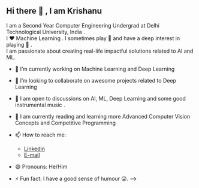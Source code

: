 ## Hi there 👋 , I am Krishanu 

<!--
**Riankk123/Riankk123** is a ✨ _special_ ✨ repository because its `README.md` (this file) appears on your GitHub profile.
-->
I am a Second Year Computer Engineering Undergrad at Delhi Technological University, India . 
<br>
I ❤️  Machine Learning . I sometimes play  :ping_pong:  and have a deep interest in playing :musical_keyboard:	.
<br>
I am passionate about creating real-life impactful solutions related to AI and ML.

- 🔭 I’m currently working on Machine Learning and Deep Learning 
- 👯 I’m looking to collaborate on awesome projects related to Deep Learning
- 💬 I am open to discussions on AI, ML, Deep Learning and some good instrumental music .
- 🌱 I am currently reading and learning more Advanced Computer Vision Concepts and Competitive Programming 
- 📫 How to reach me:
  <ul>
  <li><a href ="https://www.linkedin.com/in/krishanu-kashyap-891527190">Linkedin</a> </li>
  <li><a href = "mailto :krishanuk93@gmail.com">E-mail</a></li>
  </ul>

- 😄 Pronouns: He/Him
- ⚡ Fun fact: I have a good sense of humour :stuck_out_tongue_winking_eye:. 
-->
